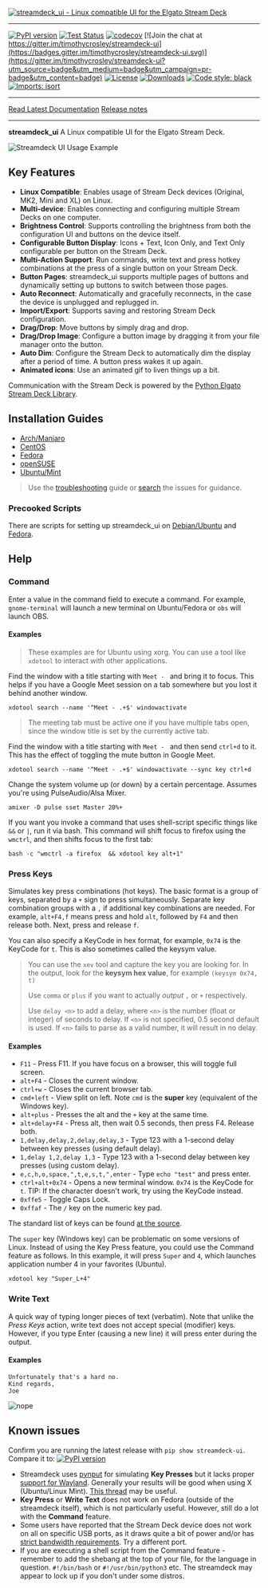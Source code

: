 [![streamdeck_ui - Linux compatible UI for the Elgato Stream Deck](art/logo_large.png)](https://timothycrosley.github.io/streamdeck-ui/)
_________________

[![PyPI version](https://badge.fury.io/py/streamdeck-ui.svg)](http://badge.fury.io/py/streamdeck-ui)
[![Test Status](https://github.com/timothycrosley/streamdeck-ui/workflows/Test/badge.svg?branch=master)](https://github.com/timothycrosley/streamdeck-ui/actions?query=workflow%3ATest)
[![codecov](https://codecov.io/gh/timothycrosley/streamdeck-ui/branch/master/graph/badge.svg)](https://codecov.io/gh/timothycrosley/streamdeck-ui)
[![Join the chat at https://gitter.im/timothycrosley/streamdeck-ui](https://badges.gitter.im/timothycrosley/streamdeck-ui.svg)](https://gitter.im/timothycrosley/streamdeck-ui?utm_source=badge&utm_medium=badge&utm_campaign=pr-badge&utm_content=badge)
[![License](https://img.shields.io/github/license/mashape/apistatus.svg)](https://pypi.python.org/pypi/streamdeck-ui/)
[![Downloads](https://pepy.tech/badge/streamdeck-ui)](https://pepy.tech/project/streamdeck-ui)
[![Code style: black](https://img.shields.io/badge/code%20style-black-000000.svg)](https://github.com/psf/black)
[![Imports: isort](https://img.shields.io/badge/%20imports-isort-%231674b1?style=flat&labelColor=ef8336)](https://timothycrosley.github.io/isort/)
 
_________________

[Read Latest Documentation](https://timothycrosley.github.io/streamdeck-ui/) 
[Release notes](CHANGELOG.md) 
_________________

**streamdeck_ui** A Linux compatible UI for the Elgato Stream Deck.

![Streamdeck UI Usage Example](art/example.gif)

## Key Features

* **Linux Compatible**: Enables usage of Stream Deck devices (Original, MK2, Mini and XL) on Linux.
* **Multi-device**: Enables connecting and configuring multiple Stream Decks on one computer.
* **Brightness Control**: Supports controlling the brightness from both the configuration UI and buttons on the device itself.
* **Configurable Button Display**: Icons + Text, Icon Only, and Text Only configurable per button on the Stream Deck.
* **Multi-Action Support**: Run commands, write text and press hotkey combinations at the press of a single button on your Stream Deck.
* **Button Pages**: streamdeck_ui supports multiple pages of buttons and dynamically setting up buttons to switch between those pages.
* **Auto Reconnect**: Automatically and gracefully reconnects, in the case the device is unplugged and replugged in.
* **Import/Export**: Supports saving and restoring Stream Deck configuration.
* **Drag/Drop**: Move buttons by simply drag and drop.
* **Drag/Drop Image**: Configure a button image by dragging it from your file manager onto the button.
* **Auto Dim**: Configure the Stream Deck to automatically dim the display after a period of time. A button press wakes it up again.
* **Animated icons**: Use an animated gif to liven things up a bit.

Communication with the Stream Deck is powered by the [Python Elgato Stream Deck Library](https://github.com/abcminiuser/python-elgato-streamdeck#python-elgato-stream-deck-library).
## Installation Guides
* [Arch/Manjaro](docs/installation/arch.md)
* [CentOS](docs/installation/centos.md)
* [Fedora](docs/installation/fedora.md)
* [openSUSE](docs/installation/opensuse.md)
* [Ubuntu/Mint](docs/installation/ubuntu.md)

> Use the [troubleshooting](docs/troubleshooting.md) guide or [search](https://github.com/timothycrosley/streamdeck-ui/issues?q=is%3Aissue) the issues for guidance.

### Precooked Scripts
There are scripts for setting up streamdeck_ui on [Debian/Ubuntu](scripts/ubuntu_install.sh) and [Fedora](scripts/fedora_install.sh).

## Help
### Command
Enter a value in the command field to execute a command. For example, `gnome-terminal` will launch a new terminal on Ubuntu/Fedora or `obs` will launch OBS.

#### Examples 
> These examples are for Ubuntu using xorg.
You can use a tool like `xdotool` to interact with other applications.

Find the window with a title starting with `Meet - ` and bring it to focus. This helps if you have a Google Meet session on a tab somewhere but you lost it behind another window. 
``` console
xdotool search --name '^Meet - .+$' windowactivate 
```
> The meeting tab must be active one if you have multiple tabs open, since the window title is set by the currently active tab.

Find the window with a title starting with `Meet - ` and then send `ctrl+d` to it. This has the effect of toggling the mute button in Google Meet.
``` console
xdotool search --name '^Meet - .+$' windowactivate --sync key ctrl+d
```

Change the system volume up (or down) by a certain percentage. Assumes you're using PulseAudio/Alsa Mixer.
``` console
amixer -D pulse sset Master 20%+
```
If you want you invoke a command that uses shell-script specific things like `&&` or `|`, run it via bash. This command will shift focus to firefox using the `wmctrl`, and then shifts focus to the first tab: 

``` console
bash -c "wmctrl -a firefox  && xdotool key alt+1"
```

### Press Keys
Simulates key press combinations (hot keys). The basic format is a group of keys, separated by a `+` sign to press simultaneously. Separate key combination groups with a `,` if additional key combinations are needed. For example, `alt+F4,f` means press and hold `alt`, followed by `F4` and then release both. Next, press and release `f`. 

You can also specify a KeyCode in hex format, for example, `0x74` is the KeyCode for `t`. This is also sometimes called the keysym value.

> You can use the `xev` tool and capture the key you are looking for.
> In the output, look for the **keysym hex value**, for example `(keysym 0x74, t)`
>
> Use `comma` or `plus` if you want to actually *output* `,` or `+` respectively.
> 
> Use `delay <n>` to add a delay, where `<n>` is the number (float or integer) of seconds to delay. If `<n>` is not specified, 0.5 second default is used. If `<n>` fails to parse as a valid number, it will result in no delay.
> 

#### Examples
- `F11` - Press F11. If you have focus on a browser, this will toggle full screen.
- `alt+F4` - Closes the current window.
- `ctrl+w` - Closes the current browser tab.
- `cmd+left` - View split on left. Note `cmd` is the **super** key (equivalent of the Windows key).
- `alt+plus` - Presses the alt and the `+` key at the same time.
- `alt+delay+F4` - Press alt, then wait 0.5 seconds, then press F4. Release both.
- `1,delay,delay,2,delay,delay,3` - Type 123 with a 1-second delay between key presses (using default delay).
- `1,delay 1,2,delay 1,3` - Type 123 with a 1-second delay between key presses (using custom delay).
- `e,c,h,o,space,",t,e,s,t,",enter` - Type `echo "test"` and press enter.
- `ctrl+alt+0x74` - Opens a new terminal window. `0x74` is the KeyCode for `t`. TIP: If the character doesn't work, try using the KeyCode instead.
- `0xffe5` - Toggle Caps Lock.
- `0xffaf` - The `/` key on the numeric key pad.

The standard list of keys can be found [at the source](https://pynput.readthedocs.io/en/latest/_modules/pynput/keyboard/_base.html#Key).

The `super` key (Windows key) can be problematic on some versions of Linux. Instead of using the Key Press feature, you could use the Command feature as follows. In this example, it will press `Super` and `4`, which launches application number 4 in your favorites (Ubuntu).
```
xdotool key "Super_L+4"
```

### Write Text
A quick way of typing longer pieces of text (verbatim). Note that unlike the *Press Keys* action,
write text does not accept special (modifier) keys. However, if you type Enter (causing a new line) it will
press enter during the output.

#### Examples

```
Unfortunately that's a hard no.
Kind regards,
Joe
```
![nope](art/nope.gif)

## Known issues
Confirm you are running the latest release with `pip show streamdeck-ui`. Compare it to: [![PyPI version](https://badge.fury.io/py/streamdeck-ui.svg)](http://badge.fury.io/py/streamdeck-ui)

- Streamdeck uses [pynput](https://github.com/moses-palmer/pynput) for simulating **Key Presses** but it lacks proper [support for Wayland](https://github.com/moses-palmer/pynput/issues/189). Generally your results will be good when using X (Ubuntu/Linux Mint). [This thread](https://github.com/timothycrosley/streamdeck-ui/issues/47) may be useful.
- **Key Press** or **Write Text** does not work on Fedora (outside of the streamdeck itself), which is not particularly useful. However, still do a lot with the **Command** feature.
- Some users have reported that the Stream Deck device does not work on all on specific USB ports, as it draws quite a bit of power and/or has [strict bandwidth requirements](https://github.com/timothycrosley/streamdeck-ui/issues/69#issuecomment-715887397). Try a different port.
- If you are executing a shell script from the Command feature - remember to add the shebang at the top of your file, for the language in question. `#!/bin/bash` or `#!/usr/bin/python3` etc. The streamdeck may appear to lock up if you don't under some distros.